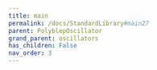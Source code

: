 ```yaml
---
title: main
permalink: /docs/StandardLibrary#main27
parent: PolyblepOscillator
grand_parent: oscillators
has_children: False
nav_order: 3
---
```

